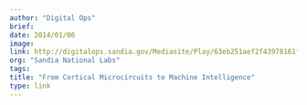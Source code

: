 ```yaml
---
author: "Digital Ops"
brief:
date: 2014/01/06
image:
link: http://digitalops.sandia.gov/Mediasite/Play/63eb251aef2f43978161f30d7087e6e21d
org: "Sandia National Labs"
tags:
title: "From Cortical Microcircuits to Machine Intelligence"
type: link
---
```

